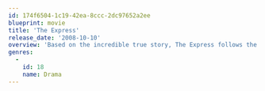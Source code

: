 ```yaml
---
id: 174f6504-1c19-42ea-8ccc-2dc97652a2ee
blueprint: movie
title: 'The Express'
release_date: '2008-10-10'
overview: 'Based on the incredible true story, The Express follows the inspirational life of college football hero Ernie Davis, the first African-American to win the Heisman Trophy.'
genres:
  -
    id: 18
    name: Drama
---
```

